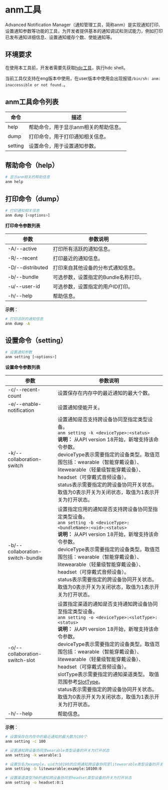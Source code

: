 # anm工具

Advanced Notification Manager（通知管理工具，简称anm）是实现通知打印、设置通知参数等功能的工具，为开发者提供基本的通知调试和测试能力，例如打印已发布通知详细信息、设置通知缓存个数、使能通知等。

## 环境要求

在使用本工具前，开发者需要先获取<!--Del-->[<!--DelEnd-->hdc工具<!--Del-->](../../device-dev/subsystems/subsys-toolchain-hdc-guide.md)<!--DelEnd-->，执行hdc shell。

当前工具仅支持在eng版本中使用，在user版本中使用会出现报错`/bin/sh: anm: inaccessible or not found.`。

## anm工具命令列表

| 命令 | 描述 |
| ---- | --- |
| help | 帮助命令，用于显示anm相关的帮助信息。 |
| dump | 打印命令，用于打印通知相关信息。 |
| setting | 设置命令，用于设置通知参数。 |

## 帮助命令（help）

  ```bash
  # 显示anm相关的帮助信息
  anm help
  ```

## 打印命令（dump）

  ```bash
  # 打印通知相关信息
  anm dump [<options>]
  ```

  **打印命令参数列表**

  | 参数             | 参数说明                           |
  | ---------------- | ---------------------------------- |
  | -A/--active      | 打印所有活跃的通知信息。             |
  | -R/--recent      | 打印最近的通知信息。                 |
  | -D/--distributed | 打印来自其他设备的分布式通知信息。   |
  | -b/--bundle      | 可选参数，设置指定的Bundle名称打印。 |
  | -u/--user-id     | 可选参数，设置指定的用户ID打印。     |
  | -h/--help        | 帮助信息。                           |

  **示例**：

  ```bash
  # 打印活跃的通知信息
  anm dump -A
  ```
  
## 设置命令（setting）

  ```bash
  # 设置通知参数
  anm setting [<options>]
  ```

  **设置命令参数列表**

  | 参数                     | 参数说明                             |
  | ------------------------ | ------------------------------------ |
  | -c/--recent-count        | 设置保存在内存中的最近通知的最大个数。 |
  | -e/--enable-notification | 设置通知使能开关。                     |
  | -k/--collaboration-switch        | 设置通知是否支持跨设备协同至指定类型设备。<br/>```anm setting -k <deviceType>:<status>```<br/>**说明：** 从API version 18开始，新增支持该命令参数。<br/>deviceType表示需要指定的设备类型。取值范围包括：wearable（智能穿戴设备）、litewearable（轻量级智能穿戴设备）、headset（可穿戴式音频设备）。<br/>status表示需要指定的跨设备协同开关状态。取值为0表示开关为关闭状态，取值为1表示开关为打开状态。
  | -b/--collaboration-switch-bundle | 设置指定应用的通知是否支持跨设备协同至指定类型设备。<br/>```anm setting -b <deviceType>:<bundleName>:<uid>:<status>```<br/>**说明：** 从API version 18开始，新增支持该命令参数。<br/>deviceType表示需要指定的设备类型。取值范围包括：wearable（智能穿戴设备）、litewearable（轻量级智能穿戴设备）、headset（可穿戴式音频设备）。<br/>status表示需要指定的跨设备协同开关状态。取值为0表示开关为关闭状态，取值为1表示开关为打开状态。|
  | -o/--collaboration-switch-slot   | 设置指定渠道的通知是否支持通知跨设备协同至指定类型设备。<br/>```anm setting -o <deviceType>:<slotType>:<status>```<br/>**说明：** 从API version 18开始，新增支持该命令参数。<br/>deviceType表示需要指定的设备类型。取值范围包括：wearable（智能穿戴设备）、litewearable（轻量级智能穿戴设备）、headset（可穿戴式音频设备）。<br/>slotType表示需要指定的通知渠道类型。 取值范围参考[SlotType](../reference/apis-notification-kit/js-apis-notificationManager.md#slottype)。<br/>status表示需要指定的跨设备协同开关状态。取值为0表示开关为关闭状态，取值为1表示开关为打开状态。|
  | -h/--help                | 帮助信息。                             |

  **示例**：

  ```bash
  # 设置保存在内存中的最近通知的最大数为100个
  anm setting -c 100

  # 设置通知跨设备协同至wearable类型设备的开关为打开状态
  anm setting -k wearable:1

  # 设置包名为example，uid为10100的应用通知跨设备协同至litewearable类型设备的开关为关闭状态
  anm setting -b litewearable:example:10100:0

  # 设置渠道类型为0的通知跨设备协同至headset类型设备的开关为打开状态
  anm setting -o headset:0:1
  ```

